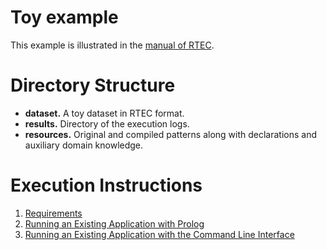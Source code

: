 # Toy example

This example is illustrated in the [manual of RTEC](../../RTEC_manual.pdf).

# Directory Structure
- **dataset.** A toy dataset in RTEC format.
- **results.** Directory of the execution logs.
- **resources.** Original and compiled patterns along with declarations and auxiliary domain knowledge.

# Execution Instructions

1. [Requirements](../../docs/requirements.md)
2. [Running an Existing Application with Prolog](../../docs/existing-apps.md)
3. [Running an Existing Application with the Command Line Interface](../../docs/cli-existing-apps.md)
